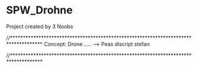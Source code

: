 # SPW_Drohne
Project created by 3 Noobs

//************************************************************************************
Concept:
Drone ..... --> Peas discript stefan


//************************************************************************************
